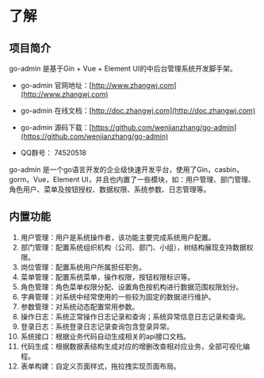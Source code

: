 # 了解

## 项目简介

go-admin 是基于Gin + Vue + Element UI的中后台管理系统开发脚手架。

* go-admin 官网地址：[http://www.zhangwj.com](http://www.zhangwj.com)

* go-admin 在线文档：[http://doc.zhangwj.com](http://doc.zhangwj.com)

* go-admin 源码下载：[https://github.com/wenjianzhang/go-admin](https://github.com/wenjianzhang/go-admin)

* QQ群号： 74520518


go-admin 是一个go语言开发的企业级快速开发平台，使用了Gin，casbin，gorm，Vue，Element UI，并且也内置了一些模块，如：用户管理、部门管理、角色用户、菜单及按钮授权、数据权限、系统参数、日志管理等。


## 内置功能

1.  用户管理：用户是系统操作者，该功能主要完成系统用户配置。
2.  部门管理：配置系统组织机构（公司、部门、小组），树结构展现支持数据权限。
3.  岗位管理：配置系统用户所属担任职务。
4.  菜单管理：配置系统菜单，操作权限，按钮权限标识等。
5.  角色管理：角色菜单权限分配、设置角色按机构进行数据范围权限划分。
6.  字典管理：对系统中经常使用的一些较为固定的数据进行维护。
7.  参数管理：对系统动态配置常用参数。
8.  操作日志：系统正常操作日志记录和查询；系统异常信息日志记录和查询。
9.  登录日志：系统登录日志记录查询包含登录异常。
10. 系统接口：根据业务代码自动生成相关的api接口文档。
11. 代码生成：根据数据表结构生成对应的增删改查相对应业务，全部可视化编程。
12. 表单构建：自定义页面样式，拖拉拽实现页面布局。
